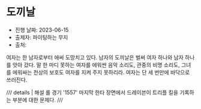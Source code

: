 # 도끼날

- 진행 날짜: 2023-06-15
- 출제자: 파이팅하는 무지
- 출처:

여자는 한 남자로부터 애써 도망치고 있다. 남자의 도끼날은 벌써 여자 하나와 남자 하나를 앗아 갔다. 말 한 마디 못하는 여자를 에워싼 음악 소리도, 관중의 비명 소리도, 그녀를 에워싸는 천상의 보호도 여자를 지켜 주지 못하리라. 여자는 단 세 번만에 바닥으로 쓰러진다.

/// details | 해설
롤 경기 '1557' 마지막 한타 장면에서 드레이븐이 트리플 킬을 기록하는 부분에 대한 문제다.
///
